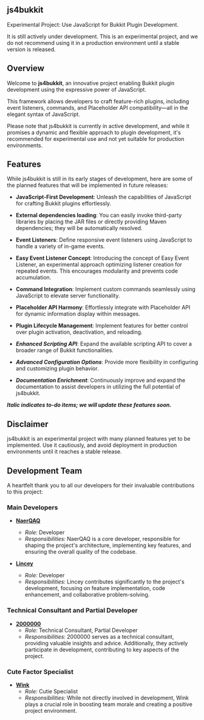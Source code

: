 ## js4bukkit

Experimental Project: Use JavaScript for Bukkit Plugin Development.

It is still actively under development. This is an experimental project, and we do not recommend using it in a
production environment until a stable version is released.

## Overview

Welcome to **js4bukkit**, an innovative project enabling Bukkit plugin development using the expressive power of
JavaScript.

This framework allows developers to craft feature-rich plugins, including event listeners, commands, and Placeholder API
compatibility—all in the elegant syntax of JavaScript.

Please note that js4bukkit is currently in active development, and while it promises a dynamic and flexible approach to
plugin development, it's recommended for experimental use and not yet suitable for production environments.

## Features

While js4bukkit is still in its early stages of development, here are some of the planned features that will be
implemented in future releases:

- **JavaScript-First Development**: Unleash the capabilities of JavaScript for crafting Bukkit plugins effortlessly.

- **External dependencies loading**: You can easily invoke third-party libraries by placing the JAR files or directly
  providing
  Maven dependencies; they will be automatically resolved.

- **Event Listeners**: Define responsive event listeners using JavaScript to handle a variety of in-game events.

- **Easy Event Listener Concept**: Introducing the concept of Easy Event Listener, an experimental approach optimizing
  listener creation for repeated events. This encourages modularity and prevents code accumulation.

- **Command Integration**: Implement custom commands seamlessly using JavaScript to elevate server functionality.

- **Placeholder API Harmony**: Effortlessly integrate with Placeholder API for dynamic information display within
  messages.

- **Plugin Lifecycle Management**: Implement features for better control over plugin activation, deactivation, and
  reloading.


- **_Enhanced Scripting API_**: Expand the available scripting API to cover a broader range of Bukkit functionalities.

- **_Advanced Configuration Options_**: Provide more flexibility in configuring and customizing plugin behavior.

- **_Documentation Enrichment_**: Continuously improve and expand the documentation to assist developers in utilizing
  the
  full potential of js4bukkit.

**_Italic indicates to-do items; we will update these features soon._**

## Disclaimer

js4bukkit is an experimental project with many planned features yet to be implemented. Use it cautiously, and avoid
deployment in production environments until it reaches a stable release.

## Development Team

A heartfelt thank you to all our developers for their invaluable contributions to this project:

### Main Developers

- [**NaerQAQ**](https://github.com/NaerQAQ)
    - *Role:* Developer
    - *Responsibilities:* NaerQAQ is a core developer, responsible for shaping the project's architecture, implementing
      key features, and ensuring the overall quality of the codebase.

- [**Lincey**](https://github.com/L1ncey)
    - *Role:* Developer
    - *Responsibilities:* Lincey contributes significantly to the project's development, focusing on feature
      implementation, code enhancement, and collaborative problem-solving.

### Technical Consultant and Partial Developer

- [**2000000**](https://gitee.com/A2000000)
    - *Role:* Technical Consultant, Partial Developer
    - *Responsibilities:* 2000000 serves as a technical consultant, providing valuable insights and advice.
      Additionally, they actively participate in development, contributing to key aspects of the project.

### Cute Factor Specialist

- [**Wink**](https://github.com/W1nkQwQ)
    - *Role:* Cutie Specialist
    - *Responsibilities:* While not directly involved in development, Wink plays a crucial role in boosting team morale
      and creating a positive project environment.

